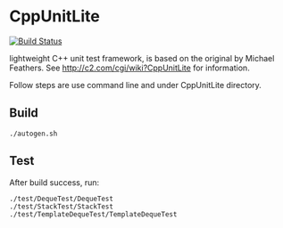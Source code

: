 # CppUnitLite
[![Build Status][travis_image]][travis_url]

lightweight C++ unit test framework, is based on the original by Michael Feathers.
See http://c2.com/cgi/wiki?CppUnitLite for information.

Follow steps are use command line and under CppUnitLite directory.
## Build
<pre><code>./autogen.sh
</code></pre>

## Test
After build success, run:
<pre><code>./test/DequeTest/DequeTest
./test/StackTest/StackTest
./test/TemplateDequeTest/TemplateDequeTest
</code></pre>

[travis_image]: https://travis-ci.org/ietjxdl/CppUnitLite.svg
[travis_url]: https://travis-ci.org/ietjxdl/CppUnitLite
